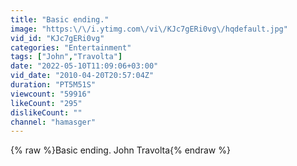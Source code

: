 ```yaml
---
title: "Basic ending."
image: "https:\/\/i.ytimg.com\/vi\/KJc7gERi0vg\/hqdefault.jpg"
vid_id: "KJc7gERi0vg"
categories: "Entertainment"
tags: ["John","Travolta"]
date: "2022-05-10T11:09:06+03:00"
vid_date: "2010-04-20T20:57:04Z"
duration: "PT5M51S"
viewcount: "59916"
likeCount: "295"
dislikeCount: ""
channel: "hamasger"
---
```

{% raw %}Basic ending. John Travolta{% endraw %}

